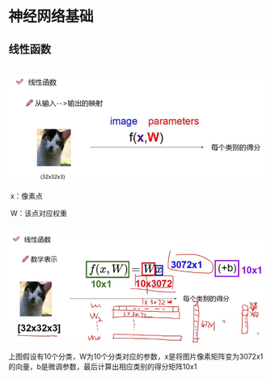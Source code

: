 #  神经网络基础

## 	线性函数

​			![74640882135](.\mdRes\线性函数映射.png)

​		x：像素点

​		W：该点对应权重

​				![74640913496](.\mdRes\线性函数分类.png)

​		上图假设有10个分类，W为10个分类对应的参数，x是将图片像素矩阵变为3072x1的向量，b是微调参数，最后计算出相应类别的得分矩阵10x1
